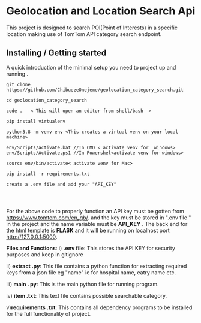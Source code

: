 
# Geolocation and Location Search Api


This project is designed to search POI(Point of Interests) in a specific location making use of TomTom API category search endpoint.

## Installing / Getting started

A quick introduction of the minimal setup you need to project up and running .

```shell
git clone https://github.com/ChibuezeOnejeme/geolocation_category_search.git

cd geolocation_category_search

code .   < This will open an editor from shell/bash  >

pip install virtualenv

python3.8 -m venv env <This creates a virtual venv on your local machine>

env/Scripts/activate.bat //In CMD < activate venv for  windows>
env/Scripts/Activate.ps1 //In Powershel<activate venv for windows>

source env/bin/activate< activate venv for Mac>

pip install -r requirements.txt

create a .env file and add your "API_KEY"




```

For the above code to properly function an API key must be gotten from https://www.tomtom.com/en_gb/. and the key must be stored in ".env file " in the project and the name variable must be  **API_KEY** .
The back end for the html template is **FLASK** and it will be running on localhost port  http://127.0.0.1:5000.


**Files  and  Functions**:
i) **.env file**: This stores the API KEY for security purposes and keep in gitignore


ii) **extract .py**: This file contains a python function for extracting required keys from a json file eg "name" ie for hospital name, eatry name etc.


iii) **main . py**: This is the main python file for running program.


iv) **item .txt**: This text file contains possible searchable category.


v)**requirements .txt**: This contains all dependency programs to be installed for the full functionality of project.

